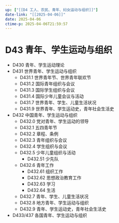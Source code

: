 ```yaml
---
up: ["[[D4 工人、农民、青年、妇女运动与组织]]"]
date-link: "[[2025-04-06]]"
date: 2025-04-06
ctime-p: 2025-04-06T21:59:57
---
```


# D43 青年、学生运动与组织

- D430 青年、学生运动理论
- D431 世界青年、学生运动与组织
	- D431.1 世界青年节、世界青年联欢节
	- D431.2 国际青年组织与会议
	- D431.3 国际学生组织与会议
	- D431.4 国际少年儿童会议与活动
	- D431.7 世界青年、学生、儿童生活状况
	- D431.9 世界青年、学生运动史，青年社会生活史
- D432 中国青年、学生运动与组织
	- D432.0 党对青年、学生运动的领导
	- D432.1 五四青年节
	- D432.2 章程、条例
	- D432.3 青年组织与会议
	- D432.4 学生组织与会议
	- D432.5 少年儿童组织与活动
		- D432.51 少先队
	- D432.6 青年工作
		- D432.61 组织工作
		- D432.62 思想政治教育工作
		- D432.63 学习
		- D432.64 生活
	- D432.7 青年、学生、儿童生活状况
	- D432.8 地方青年、学生运动与组织
	- D432.9 青年、学生运动史，青年社会生活史
- D433/437 各国青年、学生运动与组织

